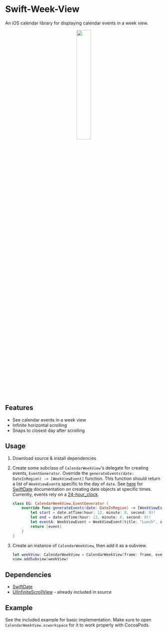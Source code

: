 # Swift-Week-View
An iOS calendar library for displaying calendar events in a week view.

<p align="center">
	<img src="Media/screen2.gif" width="30%" height="auto">
</p> 

## Features
- See calendar events in a week view
- Infinite horizontal scrolling
- Snaps to closest day after scrolling

## Usage
1. Download source & install dependencies

2. Create some subclass of `CalendarWeekView`'s delegate for creating events, `EventGenerator`. Override the `generateEvents(date: DateInRegion) -> [WeekViewEvent]` function. This function should return a list of `WeekViewEvent`s specific to the day of `date`. See [here](malcommac.github.io/SwiftDate/manipulate_dates.html#dateatunit) for [SwiftDate](https://github.com/malcommac/SwiftDate) documentation on creating date objects at specific times. Currently, events rely on a [24-hour_clock](https://en.wikipedia.org/wiki/24-hour_clock).

   ```Swift
   class EG: CalendarWeekView.EventGenerator {
       override func generateEvents(date: DateInRegion) -> [WeekViewEvent] {
           let start = date.atTime(hour: 12, minute: 0, second: 0)!
           let end = date.atTime(hour: 13, minute: 0, second: 0)!
           let eventA: WeekViewEvent = WeekViewEvent(title: "Lunch", startDate: start, endDate: end)
           return [event]
       }
   }
   ```

3. Create an instance of `CalendarWeekView`, then add it as a subview.
   
   ```Swift
   let weekView: CalendarWeekView = CalendarWeekView(frame: frame, eventGenerator: EG(), visibleDays: 5)
   view.addSubview(weekView)
   ```

## Dependencies
- [SwiftDate](https://github.com/malcommac/SwiftDate)
- [UIInfiniteScrollView](https://github.com/EvanCooper9/swift-infinite-uiscrollview) - already included in source

## Example
See the included example for basic implementation. Make sure to open `CalendarWeekView.xcworkspace` for it to work properly with CocoaPods.